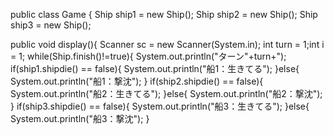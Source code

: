  public class Game {
 Ship ship1 = new Ship();
 Ship ship2 = new Ship();
 Ship ship3 = new Ship();

public void display(){
    Scanner sc = new Scanner(System.in);
    int turn = 1;int i = 1;
    while(Ship.finish()!=true){
        System.out.println("ターン"+turn+");
        if(ship1.shipdie() == false){
            System.out.println("船1：生きてる");
        }else{
            System.out.println("船1：撃沈");
        }
        if(ship2.shipdie() == false){
            System.out.println("船2：生きてる");
        }else{
            System.out.println("船2：撃沈");
        }
        if(ship3.shipdie() == false){
            System.out.println("船3：生きてる");
        }else{
            System.out.println("船3：撃沈");
        }
